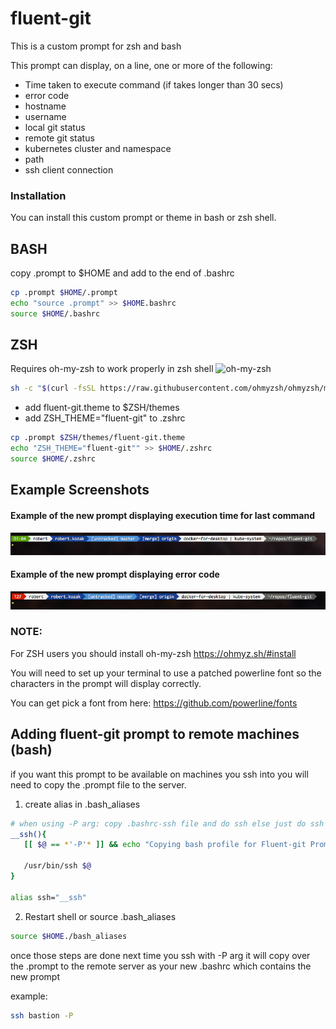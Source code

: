 # fluent-git

This is a custom prompt for zsh and bash

This prompt can display, on a line, one or more of the following:

* Time taken to execute command (if takes longer than 30 secs)
* error code
* hostname
* username
* local git status
* remote git status
* kubernetes cluster and namespace
* path
* ssh client connection


### Installation 

You can install this custom prompt or theme in bash or zsh shell. 

## BASH
copy .prompt to $HOME and add to the end of .bashrc

```bash
cp .prompt $HOME/.prompt
echo "source .prompt" >> $HOME.bashrc
source $HOME/.bashrc
```

## ZSH
Requires oh-my-zsh to work properly in zsh shell ![oh-my-zsh](https://github.com/ohmyzsh/ohmyzsh/)

```bash
sh -c "$(curl -fsSL https://raw.githubusercontent.com/ohmyzsh/ohmyzsh/master/tools/install.sh)"
```
 
* add fluent-git.theme to $ZSH/themes
* add ZSH_THEME="fluent-git" to .zshrc

```bash    
cp .prompt $ZSH/themes/fluent-git.theme
echo "ZSH_THEME="fluent-git"" >> $HOME/.zshrc
source $HOME/.zshrc
```

## Example Screenshots


#### Example of the new prompt displaying execution time for last command

![Prompt with timer](full.png?raw=true)

#### Example of the new prompt displaying error code

![Example with error](error.png?raw=true)


### NOTE:

For ZSH users you should install oh-my-zsh https://ohmyz.sh/#install

You will need to set up your terminal to use a patched powerline font so the characters in the prompt will display correctly.

You can get pick a font from here: https://github.com/powerline/fonts


## Adding fluent-git prompt to remote machines (bash)

if you want this prompt to be available on machines you ssh into you will need to copy the .prompt file to the server.

1. create alias in .bash_aliases

```bash
# when using -P arg: copy .bashrc-ssh file and do ssh else just do ssh
__ssh(){
   [[ $@ == *'-P'* ]] && echo "Copying bash profile for Fluent-git Prompt" && scp -q -o LogLevel=QUIET $HOME/.prompt $1:/home/$USER/.bashrc
  
   /usr/bin/ssh $@
}

alias ssh="__ssh"
```

2. Restart shell or source .bash_aliases

```bash
source $HOME./bash_aliases
```

once those steps are done next time you ssh with -P arg it will copy over the .prompt to the remote server as your new .bashrc which contains the new prompt

example:

```bash
ssh bastion -P
```
